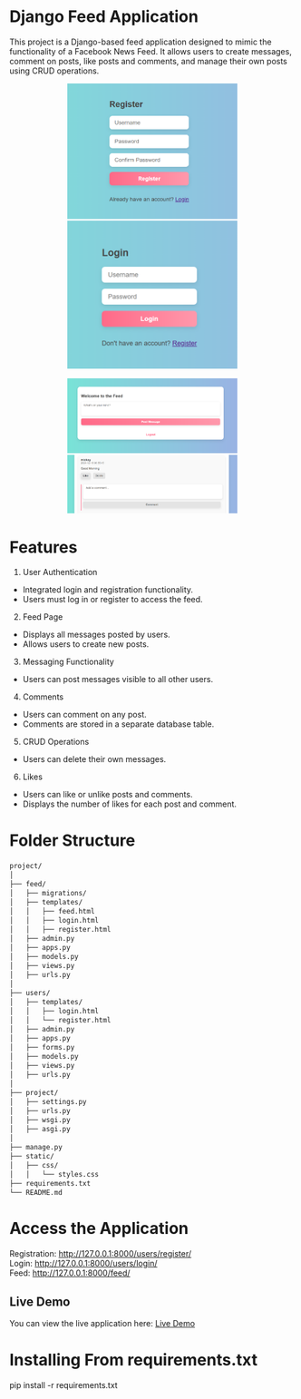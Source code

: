 # Django Feed Application
This project is a Django-based feed application designed to mimic the functionality of a Facebook News Feed. It allows users to create messages, comment on posts, like posts and comments, and manage their own posts using CRUD operations.

<p align="center">
<img src="./images_pro/register_page.png" width="300"/>
<img src="./images_pro/login_page.png" width="300"/>
</p>

<p align="center">
<img src="./images_pro/Feed_page.png" width="300"/>
<img src="./images_pro/after_post.png" width="300"/>
</p>

# Features
1. User Authentication

- Integrated login and registration functionality.
- Users must log in or register to access the feed.

2. Feed Page

- Displays all messages posted by users.
- Allows users to create new posts.

3. Messaging Functionality

- Users can post messages visible to all other users.

4. Comments

- Users can comment on any post.
- Comments are stored in a separate database table.

5. CRUD Operations

- Users can delete their own messages.

6. Likes

- Users can like or unlike posts and comments.
- Displays the number of likes for each post and comment.

# Folder Structure
```
project/
│
├── feed/
│   ├── migrations/
│   ├── templates/
│   │   ├── feed.html
│   │   ├── login.html
│   │   ├── register.html
│   ├── admin.py
│   ├── apps.py
│   ├── models.py
│   ├── views.py
│   ├── urls.py
│
├── users/
│   ├── templates/
│   │   ├── login.html
│   │   └── register.html
│   ├── admin.py
│   ├── apps.py
│   ├── forms.py
│   ├── models.py
│   ├── views.py
│   ├── urls.py
│
├── project/
│   ├── settings.py
│   ├── urls.py
│   ├── wsgi.py
│   ├── asgi.py
│
├── manage.py
├── static/
│   ├── css/
│   │   └── styles.css
├── requirements.txt
└── README.md
```

# Access the Application

Registration: http://127.0.0.1:8000/users/register/ <br/>
Login: http://127.0.0.1:8000/users/login/<br/>
Feed: http://127.0.0.1:8000/feed/<br/>

## Live Demo

You can view the live application here: [Live Demo](https://django-feedpage-project.onrender.com/users/register/)

# Installing From requirements.txt
pip install -r requirements.txt
